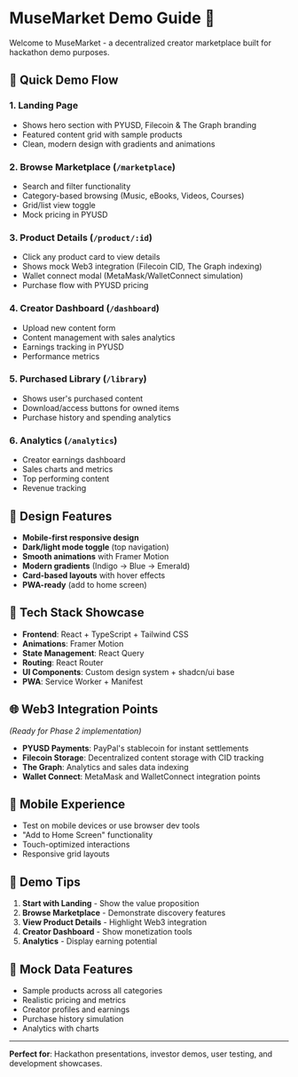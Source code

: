 # MuseMarket Demo Guide 🎯

Welcome to MuseMarket - a decentralized creator marketplace built for hackathon demo purposes.

## 🚀 Quick Demo Flow

### 1. **Landing Page**
- Shows hero section with PYUSD, Filecoin & The Graph branding
- Featured content grid with sample products
- Clean, modern design with gradients and animations

### 2. **Browse Marketplace** (`/marketplace`)
- Search and filter functionality
- Category-based browsing (Music, eBooks, Videos, Courses)
- Grid/list view toggle
- Mock pricing in PYUSD

### 3. **Product Details** (`/product/:id`)
- Click any product card to view details
- Shows mock Web3 integration (Filecoin CID, The Graph indexing)
- Wallet connect modal (MetaMask/WalletConnect simulation)
- Purchase flow with PYUSD pricing

### 4. **Creator Dashboard** (`/dashboard`)
- Upload new content form
- Content management with sales analytics
- Earnings tracking in PYUSD
- Performance metrics

### 5. **Purchased Library** (`/library`)
- Shows user's purchased content
- Download/access buttons for owned items
- Purchase history and spending analytics

### 6. **Analytics** (`/analytics`)
- Creator earnings dashboard
- Sales charts and metrics
- Top performing content
- Revenue tracking

## 🎨 Design Features

- **Mobile-first responsive design**
- **Dark/light mode toggle** (top navigation)
- **Smooth animations** with Framer Motion
- **Modern gradients** (Indigo → Blue → Emerald)
- **Card-based layouts** with hover effects
- **PWA-ready** (add to home screen)

## 🔧 Tech Stack Showcase

- **Frontend**: React + TypeScript + Tailwind CSS
- **Animations**: Framer Motion
- **State Management**: React Query
- **Routing**: React Router
- **UI Components**: Custom design system + shadcn/ui base
- **PWA**: Service Worker + Manifest

## 🌐 Web3 Integration Points

*(Ready for Phase 2 implementation)*

- **PYUSD Payments**: PayPal's stablecoin for instant settlements
- **Filecoin Storage**: Decentralized content storage with CID tracking
- **The Graph**: Analytics and sales data indexing
- **Wallet Connect**: MetaMask and WalletConnect integration points

## 📱 Mobile Experience

- Test on mobile devices or use browser dev tools
- "Add to Home Screen" functionality
- Touch-optimized interactions
- Responsive grid layouts

## 🎯 Demo Tips

1. **Start with Landing** - Show the value proposition
2. **Browse Marketplace** - Demonstrate discovery features  
3. **View Product Details** - Highlight Web3 integration
4. **Creator Dashboard** - Show monetization tools
5. **Analytics** - Display earning potential

## 🔄 Mock Data Features

- Sample products across all categories
- Realistic pricing and metrics
- Creator profiles and earnings
- Purchase history simulation
- Analytics with charts

---

**Perfect for**: Hackathon presentations, investor demos, user testing, and development showcases.